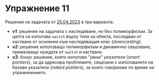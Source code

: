 # Упражнение 11

Решение на задачата от [25.04.2023](https://github.com/Gencho-Zhilkov/fmi-oop-group-7-2023/tree/main/2023-04-25#%D0%B7%D0%B0%D0%B4%D0%B0%D1%87%D0%B0) в три варианта:
  - _**v1**_: решение на задачата с наследяване, но без полиморфизъм. За целта се използва `switch` върху типа на обекта, последван от кастване от основния към наследяващия клас (_downcasting_).
  - _**v2**_: решение използващо полиморфизъм и динамично свързване, премахващо нуждата от `switch` и кастване.
  - _**v3**_: бонус решение, което използва _"умни" указатели_ (_smart pointers_), за да адресира проблемите, свързани с използването на базови указатели (_naked pointers_), за които говорихме по време на упражниението.

